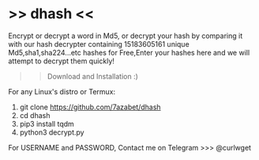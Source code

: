 # >> dhash <<
Encrypt or decrypt a word in Md5, or decrypt your hash by comparing it with our hash decrypter containing 15183605161 unique Md5,sha1,sha224...etc hashes for Free,Enter your hashes here and we will attempt to decrypt them quickly!


>> Download and Installation :) 

For any Linux's distro or Termux:
1) git clone https://github.com/7azabet/dhash
2) cd dhash
3) pip3 install tqdm
4) python3 decrypt.py

For USERNAME and PASSWORD, Contact me on Telegram >>> @curlwget

